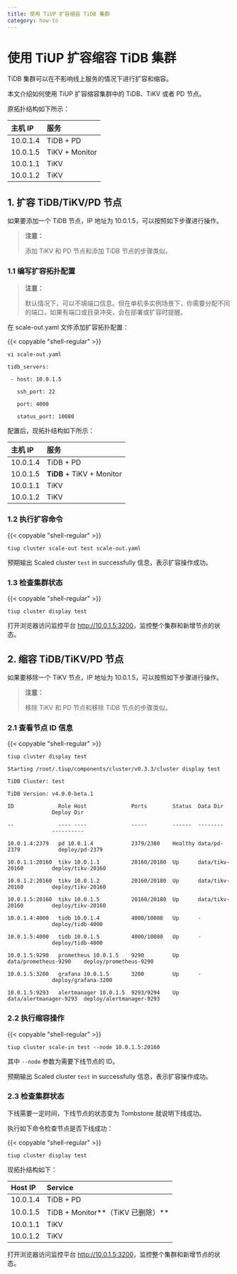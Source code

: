 ```yaml
---
title: 使用 TiUP 扩容缩容 TiDB 集群
category: how-to
---
```


# 使用 TiUP 扩容缩容 TiDB 集群

TiDB 集群可以在不影响线上服务的情况下进行扩容和缩容。

本文介绍如何使用 TiUP 扩容缩容集群中的 TiDB、TiKV 或者 PD 节点。

原拓扑结构如下所示：

| 主机 IP   | 服务   | 
|:----|:----|
| 10.0.1.4   | TiDB + PD    | 
| 10.0.1.5   | TiKV + Monitor   | 
| 10.0.1.1   | TiKV   | 
| 10.0.1.2   | TiKV    | 

## 1. 扩容 TiDB/TiKV/PD 节点

如果要添加一个 TiDB 节点，IP 地址为 10.0.1.5，可以按照如下步骤进行操作。

> **注意：**
>
> 添加 TiKV 和 PD 节点和添加 TiDB 节点的步骤类似。

### 1.1 编写扩容拓扑配置

> **注意：**
>
> 默认情况下，可以不填端口信息。但在单机多实例场景下，你需要分配不同的端口，如果有端口或目录冲突，会在部署或扩容时提醒。

在 scale-out.yaml 文件添加扩容拓扑配置：

{{< copyable "shell-regular" >}}

```shell
vi scale-out.yaml
```

```
tidb_servers:

 - host: 10.0.1.5

   ssh_port: 22

   port: 4000

   status_port: 10080
```

配置后，现拓扑结构如下所示：

| 主机 IP   | 服务   | 
|:----|:----|
| 10.0.1.4   | TiDB + PD    | 
| 10.0.1.5   | **TiDB** + TiKV + Monitor   | 
| 10.0.1.1   | TiKV    | 
| 10.0.1.2   | TiKV    | 

### 1.2 执行扩容命令

{{< copyable "shell-regular" >}}

```shell
tiup cluster scale-out test scale-out.yaml
```

预期输出 Scaled cluster `test` in successfully 信息，表示扩容操作成功。

### 1.3 检查集群状态

{{< copyable "shell-regular" >}}

```shell
tiup cluster display test
```

打开浏览器访问监控平台 <http://10.0.1.5:3200>，监控整个集群和新增节点的状态。

## 2. 缩容 TiDB/TiKV/PD 节点

如果要移除一个 TiKV 节点，IP 地址为 10.0.1.5，可以按照如下步骤进行操作。

> **注意：**
>
> 移除 TiKV 和 PD 节点和移除 TiDB 节点的步骤类似。

### 2.1 查看节点 ID 信息

{{< copyable "shell-regular" >}}

```shell
tiup cluster display test
```

```
Starting /root/.tiup/components/cluster/v0.3.3/cluster display test

TiDB Cluster: test

TiDB Version: v4.0.0-beta.1

ID              Role Host              Ports        Status  Data Dir                Deploy Dir

--              ---- ----              -----        ------  --------                ----------

10.0.1.4:2379   pd 10.0.1.4            2379/2380    Healthy data/pd-2379            deploy/pd-2379

10.0.1.1:20160  tikv 10.0.1.1          20160/20180  Up      data/tikv-20160         deploy/tikv-20160

10.0.1.2:20160  tikv 10.0.1.2          20160/20180  Up      data/tikv-20160         deploy/tikv-20160

10.0.1.5:20160  tikv 10.0.1.5          20160/20180  Up      data/tikv-20160         deploy/tikv-20160

10.0.1.4:4000   tidb 10.0.1.4          4000/10080   Up      -                       deploy/tidb-4000

10.0.1.5:4000   tidb 10.0.1.5          4000/10080   Up      -                       deploy/tidb-4000

10.0.1.5:9290   prometheus 10.0.1.5    9290         Up      data/prometheus-9290    deploy/prometheus-9290

10.0.1.5:3200   grafana 10.0.1.5       3200         Up      -                       deploy/grafana-3200

10.0.1.5:9293   alertmanager 10.0.1.5  9293/9294    Up      data/alertmanager-9293  deploy/alertmanager-9293
```

### 2.2 执行缩容操作

{{< copyable "shell-regular" >}}

```shell
tiup cluster scale-in test --node 10.0.1.5:20160
```

其中 `--node` 参数为需要下线节点的 ID。

预期输出 Scaled cluster `test` in successfully 信息，表示扩容操作成功。

### 2.3 检查集群状态

下线需要一定时间，下线节点的状态变为 Tombstone 就说明下线成功。

执行如下命令检查节点是否下线成功：

{{< copyable "shell-regular" >}}

```shell
tiup cluster display test
```

现拓扑结构如下：

| Host IP   | Service   | 
|:----|:----|
| 10.0.1.4   | TiDB + PD    | 
| 10.0.1.5   | TiDB + Monitor**（TiKV 已删除）**   | 
| 10.0.1.1   | TiKV    | 
| 10.0.1.2   | TiKV    | 

打开浏览器访问监控平台 <http://10.0.1.5:3200>，监控整个集群和新增节点的状态。
